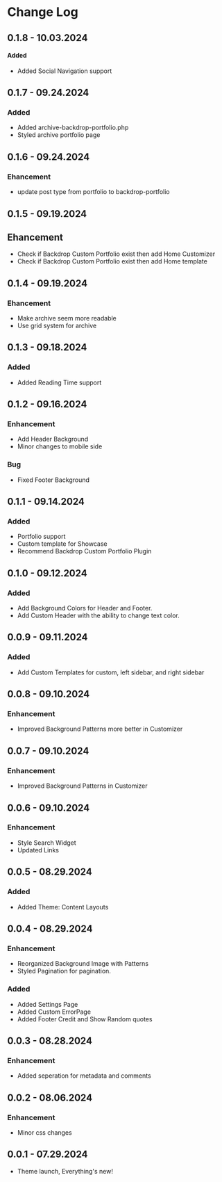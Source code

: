 # Change Log

## 0.1.8 - 10.03.2024

#### Added
- Added Social Navigation support

## 0.1.7 - 09.24.2024

### Added
- Added archive-backdrop-portfolio.php
- Styled archive portfolio page

## 0.1.6 - 09.24.2024
### Ehancement
- update post type from portfolio to backdrop-portfolio

## 0.1.5 - 09.19.2024

## Ehancement
- Check if Backdrop Custom Portfolio exist then add Home Customizer
- Check if Backdrop Custom Portfolio exist then add Home template

## 0.1.4 - 09.19.2024

### Ehancement
- Make archive seem more readable
- Use grid system for archive

## 0.1.3 - 09.18.2024

### Added
- Added Reading Time support

## 0.1.2 - 09.16.2024

### Enhancement
- Add Header Background
- Minor changes to mobile side

### Bug
- Fixed Footer Background

## 0.1.1 - 09.14.2024

### Added
- Portfolio support
- Custom template for Showcase
- Recommend Backdrop Custom Portfolio Plugin

## 0.1.0 - 09.12.2024

### Added
- Add Background Colors for Header and Footer.
- Add Custom Header with the ability to change text color. 

## 0.0.9 - 09.11.2024

### Added
- Add Custom Templates for custom, left sidebar, and right sidebar

## 0.0.8 - 09.10.2024

### Enhancement
- Improved Background Patterns more better in Customizer

## 0.0.7 - 09.10.2024

### Enhancement
- Improved Background Patterns in Customizer

## 0.0.6 - 09.10.2024

### Enhancement
- Style Search Widget
- Updated Links

## 0.0.5 - 08.29.2024

### Added
- Added Theme: Content Layouts

## 0.0.4 - 08.29.2024

### Enhancement
- Reorganized Background Image with Patterns
- Styled Pagination for pagination.

### Added
- Added Settings Page
- Added Custom ErrorPage
- Added Footer Credit and Show Random quotes

## 0.0.3 - 08.28.2024

### Enhancement
- Added seperation for metadata and comments

## 0.0.2 - 08.06.2024

### Enhancement
- Minor css changes

## 0.0.1 - 07.29.2024
- Theme launch, Everything's new!